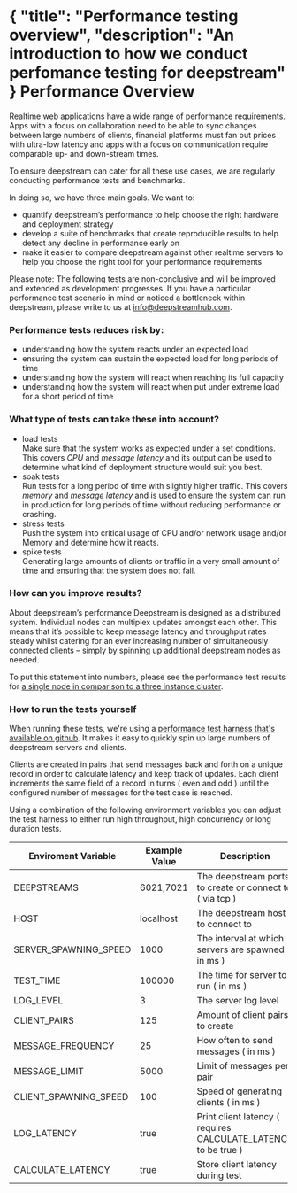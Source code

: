 {
	"title": "Performance testing overview",
	"description": "An introduction to how we conduct perfomance testing for deepstream"
}
Performance Overview
============================

Realtime web applications have a wide range of performance requirements. Apps with a focus on collaboration need to be able to sync changes between large numbers of clients, financial platforms must fan out prices with ultra-low latency and apps with a focus on communication require comparable up- and down-stream times.

To ensure deepstream can cater for all these use cases, we are regularly conducting performance tests and benchmarks.

In doing so, we have three main goals. We want to:

* quantify deepstream’s performance to help choose the right hardware and deployment strategy
* develop a suite of benchmarks that create reproducible results to help detect any decline in performance early on
* make it easier to compare deepstream against other realtime servers to help you choose the right tool for your performance requirements

Please note: The following tests are non-conclusive and will be improved and extended as development progresses. If you have a particular performance test scenario in mind or noticed a bottleneck within deepstream, please write to us at [info@deepstreamhub.com](mailto:info@deepstreamhub.com).


### Performance tests reduces risk by:

* understanding how the system reacts under an expected load 
* ensuring the system can sustain the expected load for long periods of time
* understanding how the system will react when reaching its full capacity
* understanding how the system will react  when put under extreme load for a short period of time

### What type of tests can take these into account?

* load tests<br />
	Make sure that the system works as expected under a set conditions. This covers *CPU* and *message latency* and its output can be used to determine what kind of deployment structure would suit you best. 
* soak tests<br />
	Run tests for a long period of time with slightly higher traffic. This covers *memory* and *message latency* and is used to ensure the system can run in production for long periods of time without reducing performance or crashing.
* stress tests<br />
	Push the system into critical usage of CPU and/or network usage and/or Memory and determine how it reacts.
* spike tests<br />
	Generating large amounts of clients or traffic in a very small amount of time and ensuring that the system does not fail.

### How can you improve results?

About deepstream’s performance
Deepstream is designed as a distributed system. Individual nodes can multiplex updates amongst each other. This means that it’s possible to keep message latency and throughput rates steady whilst catering for an ever increasing number of simultaneously connected clients – simply by spinning up additional deepstream nodes as needed.

To put this statement into numbers, please see the performance test results for [a single node in comparison to a three instance cluster](./performance-single-node-vs-cluster.html).

### How to run the tests yourself

When running these tests, we're using a [performance test harness that's available on github](https://github.com/hoxton-one/deepstream.io-performance). It makes it easy to quickly spin up large numbers of deepstream servers and clients.

Clients are created in pairs that send messages back and forth on a unique record in order to calculate latency and keep track of updates.
Each client increments the same field of a record in turns ( even and odd ) until the configured number of messages for the test case is reached.

Using a combination of the following environment variables you can adjust the test harness to either run high throughput, high concurrency or long duration tests.
<table class="mini">
	<thead>
		<tr>
			<th>Enviroment Variable</th>
			<th>Example Value</th>
			<th>Description</th>
	</thead>
	<tbody>
		<tr>
			<td>DEEPSTREAMS</td>
			<td>6021,7021</td>
			<td>The deepstream ports to create or connect to ( via tcp )</td>
		</tr>
		<tr>
			<td>HOST</td>
			<td>localhost</td>
			<td>The deepstream host to connect to</td>
		</tr>
		<tr>
			<td>SERVER_SPAWNING_SPEED</td>
			<td>1000</td>
			<td>The interval at which servers are spawned ( in ms )</td>
		</tr>
		<tr>
			<td>TEST_TIME</td>
			<td>100000</td>
			<td>The time for server to run ( in ms )</td>
		</tr>
		<tr>
			<td>LOG_LEVEL</td>
			<td>3</td>
			<td>The server log level</td>
		</tr>
		<tr>
			<td>CLIENT_PAIRS</td>
			<td>125</td>
			<td>Amount of client pairs to create</td>
		</tr>
		<tr>
			<td>MESSAGE_FREQUENCY</td>
			<td>25</td>
			<td>How often to send messages ( in ms )</td>
		</tr>		
		<tr>
			<td>MESSAGE_LIMIT</td>
			<td>5000</td>
			<td>Limit of messages per pair</td>
		</tr>	
		<tr>
			<td>CLIENT_SPAWNING_SPEED</td>
			<td>100</td>
			<td>Speed of generating clients ( in ms )</td>
		</tr>		
		<tr>
			<td>LOG_LATENCY</td>
			<td>true</td>
			<td>Print client latency ( requires CALCULATE_LATENCY to be true ) </td>
		</tr>
		<tr>
			<td>CALCULATE_LATENCY</td>
			<td>true</td>
			<td>Store client latency during test</td>
		</tr>
	</tbody>
</table>
 
</div>